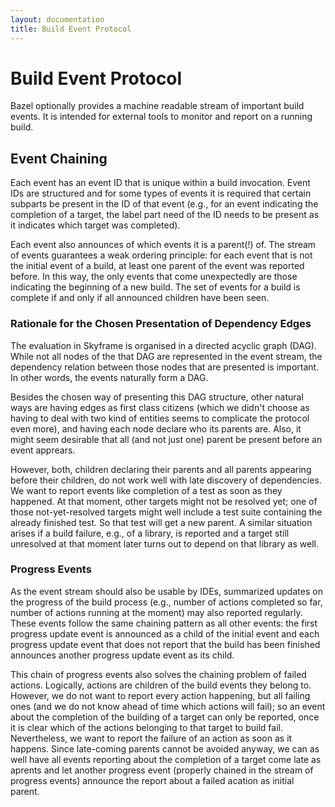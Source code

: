 ```yaml
---
layout: documentation
title: Build Event Protocol
---
```


# Build Event Protocol

Bazel optionally provides a machine readable stream of important build events.
It is intended for external tools to monitor and report on a running build.

## Event Chaining

Each event has an event ID that is unique within a build invocation. Event IDs
are structured and for some types of events it is required that certain subparts
be present in the ID of that event (e.g., for an event indicating the completion
of a target, the label part need of the ID needs to be present as it indicates
which target was completed).

Each event also announces of which events it is a parent(!) of. The stream of
events guarantees a weak ordering principle: for each event that is not the
initial event of a build, at least one parent of the event was reported before.
In this way, the only events that come unexpectedly are those indicating the
beginning of a new build. The set of events for a build is complete if and
only if all announced children have been seen.

### Rationale for the Chosen Presentation of Dependency Edges

The evaluation in Skyframe is organised in a directed acyclic graph (DAG). While
not all nodes of the that DAG are represented in the event stream, the
dependency relation between those nodes that are presented is important. In
other words, the events naturally form a DAG.

Besides the chosen way of presenting this DAG structure, other natural ways are
having edges as first class citizens (which we didn't choose as having to
deal with two kind of entities seems to complicate the protocol even more), and
having each node declare who its parents are. Also, it might seem desirable that
all (and not just one) parent be present before an event apprears.

However, both, children declaring their parents and all parents appearing
before their children, do not work well with late discovery of dependencies.
We want to report events like completion of a test as soon as they
happened. At that moment, other targets might not be resolved yet; one of those
not-yet-resolved targets might well include a test suite containing the already
finished test. So that test will get a new parent. A similar situation arises
if a build failure, e.g., of a library, is reported and a target still
unresolved at that moment later turns out to depend on that library as well.

### Progress Events

As the event stream should also be usable by IDEs, summarized updates on the
progress of the build process (e.g., number of actions completed so far, number
of actions running at the moment) may also reported regularly. These events
follow the same chaining pattern as all other events: the first progress update
event is announced as a child of the initial event and each progress update
event that does not report that the build has been finished announces another
progress update event as its child.

This chain of progress events also solves the chaining problem of failed
actions. Logically, actions are children of the build events they belong to.
However, we do not want to report every action
happening, but all failing ones (and we do not know ahead of time which actions
will fail); so an event about the completion of the building of a target
can only be reported, once it is clear
which of the actions belonging to that target to build fail. Nevertheless, we
want to report the failure of an action as soon as it happens. Since
late-coming parents cannot be avoided anyway, we can as well have all
events reporting about the completion of a target come late as aprents and let
another progress event (properly chained in the stream of progress events)
announce the report about a failed acation as initial parent.

